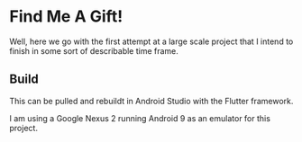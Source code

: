 # Find Me A Gift!

Well, here we go with the first attempt at a large scale project that I intend
to finish in some sort of describable time frame.

## Build

This can be pulled and rebuildt in Android Studio with the Flutter framework.

I am using a Google Nexus 2 running Android 9 as an emulator for this project.

